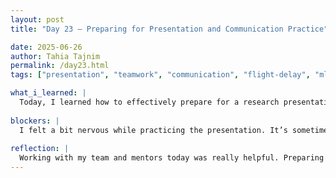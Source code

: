```yaml
---
layout: post
title: "Day 23 – Preparing for Presentation and Communication Practice"

date: 2025-06-26
author: Tahia Tajnim
permalink: /day23.html
tags: ["presentation", "teamwork", "communication", "flight-delay", "ml-project"]   

what_i_learned: |
  Today, I learned how to effectively prepare for a research presentation. Our graduate mentor and high school teacher helped guide us through structuring our slides and refining our speaking points. This helped us understand how to be more precise and descriptive when explaining complex ideas. I also continued working on the machine learning part of our flight delay prediction project. We reviewed the model performance using different evaluation metrics. Accuracy shows the percentage of correct predictions, while recall tells us how well the model identifies actual delayed flights. The F1 score balances both precision and recall, giving a better sense of overall performance in imbalanced datasets. Additionally, we looked at error metrics like RMSE (Root Mean Squared Error) and MAE (Mean Absolute Error). RMSE penalizes larger errors more heavily and is useful when we care about big mistakes. MAE gives the average error size, helping us understand how far off our predictions are on average.
  
blockers: |  
  I felt a bit nervous while practicing the presentation. It’s sometimes hard to stay confident while speaking in front of others, especially when I want everything to go perfectly. However, with support from our mentors and more practice, I'm improving.
  
reflection: |
  Working with my team and mentors today was really helpful. Preparing for the presentation together also reminded me that it’s okay to be nervous — everyone starts somewhere, and support from others can make a big difference. I’m feeling more prepared and encouraged to present our work confidently. Exploring the ML evaluation metrics also gave me more insight into how to choose the right measures for different goals — like classification vs. forecasting. I now better understand how to interpret our results and improve the model further.
---
```

